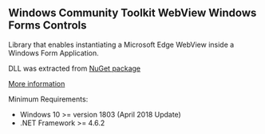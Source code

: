 ## Windows Community Toolkit WebView Windows Forms Controls

Library that enables instantiating a Microsoft Edge WebView inside a Windows Form Application.

DLL was extracted from [NuGet package](https://www.nuget.org/packages/Microsoft.Toolkit.Forms.UI.Controls.WebView)

[More information](https://docs.microsoft.com/en-us/windows/communitytoolkit/controls/wpf-winforms/webview)

Minimum Requirements:
 - Windows 10 >= version 1803 (April 2018 Update)
 - .NET Framework >= 4.6.2